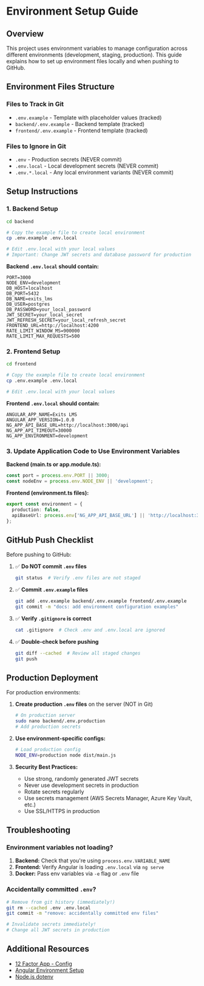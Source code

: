 # Environment Setup Guide

## Overview
This project uses environment variables to manage configuration across different environments (development, staging, production). This guide explains how to set up environment files locally and when pushing to GitHub.

## Environment Files Structure

### Files to Track in Git
- `.env.example` - Template with placeholder values (tracked)
- `backend/.env.example` - Backend template (tracked)
- `frontend/.env.example` - Frontend template (tracked)

### Files to Ignore in Git
- `.env` - Production secrets (NEVER commit)
- `.env.local` - Local development secrets (NEVER commit)
- `.env.*.local` - Any local environment variants (NEVER commit)

## Setup Instructions

### 1. Backend Setup

```bash
cd backend

# Copy the example file to create local environment
cp .env.example .env.local

# Edit .env.local with your local values
# Important: Change JWT secrets and database password for production
```

**Backend `.env.local` should contain:**
```properties
PORT=3000
NODE_ENV=development
DB_HOST=localhost
DB_PORT=5432
DB_NAME=exits_lms
DB_USER=postgres
DB_PASSWORD=your_local_password
JWT_SECRET=your_local_secret
JWT_REFRESH_SECRET=your_local_refresh_secret
FRONTEND_URL=http://localhost:4200
RATE_LIMIT_WINDOW_MS=900000
RATE_LIMIT_MAX_REQUESTS=500
```

### 2. Frontend Setup

```bash
cd frontend

# Copy the example file to create local environment
cp .env.example .env.local

# Edit .env.local with your local values
```

**Frontend `.env.local` should contain:**
```properties
ANGULAR_APP_NAME=Exits LMS
ANGULAR_APP_VERSION=1.0.0
NG_APP_API_BASE_URL=http://localhost:3000/api
NG_APP_API_TIMEOUT=30000
NG_APP_ENVIRONMENT=development
```

### 3. Update Application Code to Use Environment Variables

**Backend (main.ts or app.module.ts):**
```typescript
const port = process.env.PORT || 3000;
const nodeEnv = process.env.NODE_ENV || 'development';
```

**Frontend (environment.ts files):**
```typescript
export const environment = {
  production: false,
  apiBaseUrl: process.env['NG_APP_API_BASE_URL'] || 'http://localhost:3000/api'
};
```

## GitHub Push Checklist

Before pushing to GitHub:

1. ✅ **Do NOT commit `.env` files**
   ```bash
   git status  # Verify .env files are not staged
   ```

2. ✅ **Commit `.env.example` files**
   ```bash
   git add .env.example backend/.env.example frontend/.env.example
   git commit -m "docs: add environment configuration examples"
   ```

3. ✅ **Verify `.gitignore` is correct**
   ```bash
   cat .gitignore  # Check .env and .env.local are ignored
   ```

4. ✅ **Double-check before pushing**
   ```bash
   git diff --cached  # Review all staged changes
   git push
   ```

## Production Deployment

For production environments:

1. **Create production `.env` files** on the server (NOT in Git)
   ```bash
   # On production server
   sudo nano backend/.env.production
   # Add production secrets
   ```

2. **Use environment-specific configs:**
   ```bash
   # Load production config
   NODE_ENV=production node dist/main.js
   ```

3. **Security Best Practices:**
   - Use strong, randomly generated JWT secrets
   - Never use development secrets in production
   - Rotate secrets regularly
   - Use secrets management (AWS Secrets Manager, Azure Key Vault, etc.)
   - Use SSL/HTTPS in production

## Troubleshooting

### Environment variables not loading?

1. **Backend:** Check that you're using `process.env.VARIABLE_NAME`
2. **Frontend:** Verify Angular is loading `.env.local` via `ng serve`
3. **Docker:** Pass env variables via `-e` flag or `.env` file

### Accidentally committed `.env`?

```bash
# Remove from git history (immediately!)
git rm --cached .env .env.local
git commit -m "remove: accidentally committed env files"

# Invalidate secrets immediately!
# Change all JWT secrets in production
```

## Additional Resources

- [12 Factor App - Config](https://12factor.net/config)
- [Angular Environment Setup](https://angular.io/guide/build#configuring-environment-specific-defaults)
- [Node.js dotenv](https://github.com/motdotla/dotenv)
